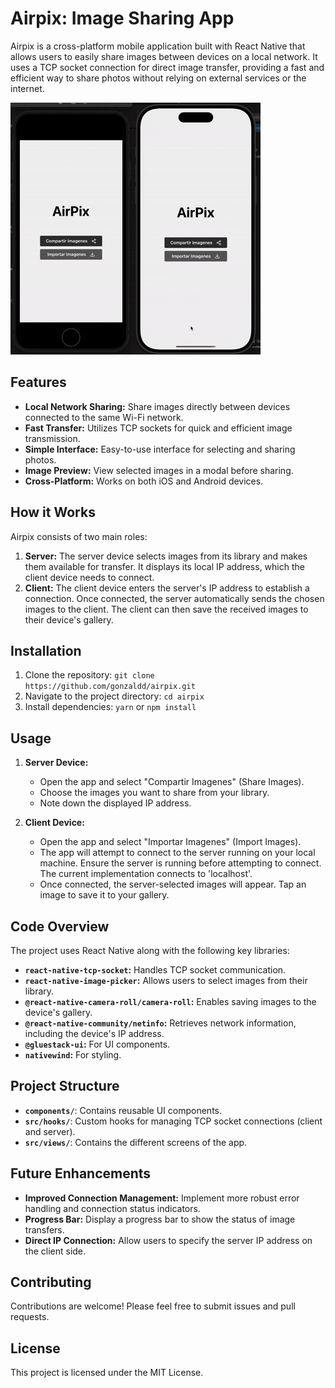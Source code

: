 # Airpix: Image Sharing App

Airpix is a cross-platform mobile application built with React Native that allows users to easily share images between devices on a local network.  It uses a TCP socket connection for direct image transfer, providing a fast and efficient way to share photos without relying on external services or the internet.

![](https://raw.githubusercontent.com/gonzaldd/airpix/refs/heads/main/doc/demo.gif)

## Features

* **Local Network Sharing:** Share images directly between devices connected to the same Wi-Fi network.
* **Fast Transfer:**  Utilizes TCP sockets for quick and efficient image transmission.
* **Simple Interface:**  Easy-to-use interface for selecting and sharing photos.
* **Image Preview:** View selected images in a modal before sharing.
* **Cross-Platform:** Works on both iOS and Android devices.


## How it Works

Airpix consists of two main roles:

1. **Server:**  The server device selects images from its library and makes them available for transfer. It displays its local IP address, which the client device needs to connect.
2. **Client:** The client device enters the server's IP address to establish a connection. Once connected, the server automatically sends the chosen images to the client. The client can then save the received images to their device's gallery.


## Installation

1. Clone the repository: `git clone https://github.com/gonzaldd/airpix.git`
2. Navigate to the project directory: `cd airpix`
3. Install dependencies: `yarn` or `npm install`


## Usage

1. **Server Device:**
    * Open the app and select "Compartir Imagenes" (Share Images).
    * Choose the images you want to share from your library.
    * Note down the displayed IP address.

2. **Client Device:**
    * Open the app and select "Importar Imagenes" (Import Images).
    * The app will attempt to connect to the server running on your local machine. Ensure the server is running before attempting to connect. The current implementation connects to 'localhost'. 
    * Once connected, the server-selected images will appear. Tap an image to save it to your gallery.

## Code Overview

The project uses React Native along with the following key libraries:

* **`react-native-tcp-socket`:**  Handles TCP socket communication.
* **`react-native-image-picker`:** Allows users to select images from their library.
* **`@react-native-camera-roll/camera-roll`:** Enables saving images to the device's gallery.
* **`@react-native-community/netinfo`:**  Retrieves network information, including the device's IP address.
* **`@gluestack-ui`:** For UI components.
* **`nativewind`:** For styling.


## Project Structure

* **`components/`**: Contains reusable UI components.
* **`src/hooks/`**:  Custom hooks for managing TCP socket connections (client and server).
* **`src/views/`**:  Contains the different screens of the app.

## Future Enhancements

* **Improved Connection Management:**  Implement more robust error handling and connection status indicators.
* **Progress Bar:** Display a progress bar to show the status of image transfers.
* **Direct IP Connection:** Allow users to specify the server IP address on the client side.


## Contributing

Contributions are welcome! Please feel free to submit issues and pull requests.

## License

This project is licensed under the MIT License.